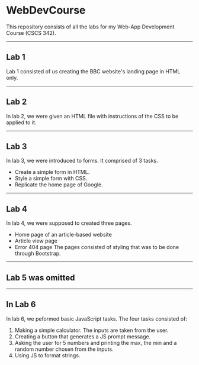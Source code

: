 # WebDevCourse
This repository consists of all the labs for my Web-App Development Course (CSCS 342).

<hr>


## Lab 1
Lab 1 consisted of us creating the BBC website's landing page in HTML only.

<hr>


## Lab 2
In lab 2, we were given an HTML file with instructions of the CSS to be applied to it.

<hr>


## Lab 3
In lab 3, we were introduced to forms. It comprised of 3 tasks.
* Create a simple form in HTML.
* Style a simple form with CSS.
* Replicate the home page of Google.

<hr>


## Lab 4
In lab 4, we were supposed to created three pages.
* Home page of an article-based website
* Article view page
* Error 404 page
The pages consisted of styling that was to be done through Bootstrap.

<hr>


## Lab 5 was omitted

<hr>


## In Lab 6
In lab 6, we peformed basic JavaScript tasks. The four tasks consisted of:
1. Making a simple calculator. The inputs are taken from the user.
2. Creating a button that generates a JS prompt message.
3. Asking the user for 5 numbers and printing the max, the min and a random number chosen from the inputs.
4. Using JS to format strings.
